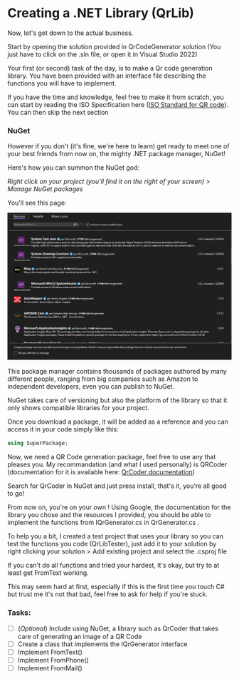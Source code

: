 # Creating a .NET Library (QrLib)

Now, let's get down to the actual business.

Start by opening the solution provided in QrCodeGenerator solution (You just have to click on the .sln file, or open it in Visual Studio 2022)

Your first (or second) task of the day, is to make a Qr code generation library.
You have been provided with an interface file describing the functions you will have to implement.

If you have the time and knowledge, feel free to make it from scratch, you can start by reading the ISO Specification here ([ISO Standard for QR code](https://www.swisseduc.ch/informatik/theoretische_informatik/qr_codes/docs/qr_standard.pdf)). You can then skip the next section

### NuGet
However if you don't (it's fine, we're here to learn) get ready to meet one of your best friends from now on, the mighty .NET package manager, NuGet!

Here's how you can summon the NuGet god:

*Right click on your project (you'll find it on the right of your screen) > Manage NuGet packages*

You'll see this page:

![A NuGet view](./img/nuget.png)

This package manager contains thousands of packages authored by many different people, ranging from big companies such as Amazon to independent developers, even you can publish to NuGet.

NuGet takes care of versioning but also the platform of the library so that it only shows compatible libraries for your project.

Once you download a package, it will be added as a reference and you can access it in your code simply like this:

```C#
using SuperPackage;
```

Now, we need a QR Code generation package, feel free to use any that pleases you. My recommandation (and what I used personally) is QRCoder (documentation for it is available here: [QrCoder documentation](https://github.com/codebude/QRCoder))

Search for QrCoder in NuGet and just press install, that's it, you're all good to go!

From now on, you're on your own ! Using Google, the documentation for the library you chose and the resources I provided, you should be able to implement the functions from IQrGenerator.cs in QrGenerator.cs .

To help you a bit, I created a test project that uses your library so you can test the functions you code (QrLibTester), just add it to your solution by right clicking your solution > Add existing project and select the .csproj file

If you can't do all functions and tried your hardest, it's okay, but try to at least get FromText working.

This may seem hard at first, especially if this is the first time you touch C# but trust me it's not that bad, feel free to ask for help if you're stuck.

### Tasks:
- [ ] (*Optional*) Include using NuGet, a library such as QrCoder that takes care of generating an image of a QR Code
- [ ] Create a class that implements the IQrGenerator interface
- [ ] Implement FromText()
- [ ] Implement FromPhone()
- [ ] Implement FromMail()
